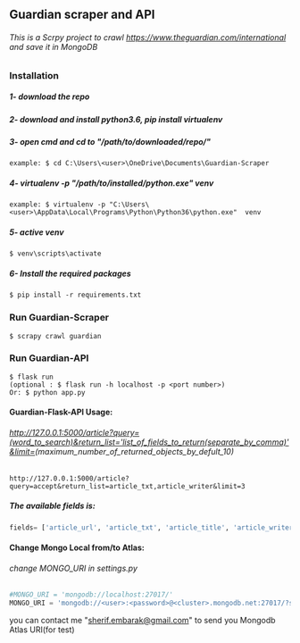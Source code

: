 ## Guardian scraper and API
###### This is a Scrpy project to crawl https://www.theguardian.com/international and save it in MongoDB
### Installation
##### 1- download the repo
##### 2- download and install  python3.6, pip install virtualenv
##### 3- open cmd and cd to "/path/to/downloaded/repo/"
```
example: $ cd C:\Users\<user>\OneDrive\Documents\Guardian-Scraper
```
##### 4- virtualenv -p "/path/to/installed/python.exe"  venv
```
example: $ virtualenv -p "C:\Users\<user>\AppData\Local\Programs\Python\Python36\python.exe"  venv
```
##### 5- active venv
```
$ venv\scripts\activate
```
##### 6- Install the required packages
```
$ pip install -r requirements.txt
```

### Run Guardian-Scraper
```
$ scrapy crawl guardian
```

### Run Guardian-API
```
$ flask run 
(optional : $ flask run -h localhost -p <port number>)
Or: $ python app.py
```
####  Guardian-Flask-API Usage:
###### http://127.0.0.1:5000/article?query=(word_to_search)&return_list='list_of_fields_to_return(separate_by_comma)'&limit=<int>(maximum_number_of_returned_objects_by_defult_10)
```
http://127.0.0.1:5000/article?query=accept&return_list=article_txt,article_writer&limit=3
```
##### The available fields is:
```python
fields= ['article_url', 'article_txt', 'article_title', 'article_writer', 'article_caption', 'article_time','category', 'subcategory_name', 'page_name']
```
####  Change Mongo Local from/to Atlas:
###### change MONGO_URI in settings.py
```python
#MONGO_URI = 'mongodb://localhost:27017/'
MONGO_URI = 'mongodb://<user>:<password>@<cluster>.mongodb.net:27017/?ssl=true&replicaSet=atlas-13yas1-shard-0&authSource=admin&retryWrites=true&w=majority'
```
you can contact me "sherif.embarak@gmail.com" to send you Mongodb Atlas URI(for test)
